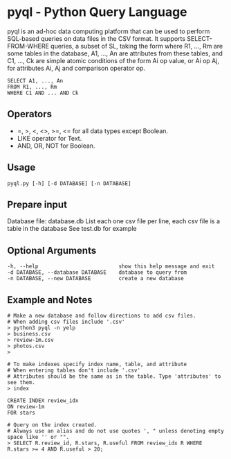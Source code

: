 # pyql - Python Query Language
pyql is an ad-hoc data computing platform that can be used to perform SQL-based queries on data files in the CSV format. It supports SELECT-FROM-WHERE queries, a subset of SL, taking the form where R1, ..., Rm are some tables in the database, A1, ..., An are attributes from these tables, and C1, ..., Ck are simple atomic conditions of the form Ai op value, or Ai op Aj, for attributes Ai, Aj and comparison operator op.

    SELECT A1, ..., An
    FROM R1, ..., Rm
    WHERE C1 AND ... AND Ck

## Operators

* =, >, <, <>, >=, <= for all data types except Boolean.
* LIKE operator for Text. 
* AND, OR, NOT for Boolean.

## Usage
    pyql.py [-h] [-d DATABASE] [-n DATABASE]

## Prepare input
Database file: database.db
List each one csv file per line, each csv file is a table in the database
See test.db for example

## Optional Arguments
    -h, --help                          show this help message and exit
    -d DATABASE, --database DATABASE    database to query from
    -n DATABASE, --new DATABASE         create a new database

## Example and Notes
    # Make a new database and follow directions to add csv files.
    # When adding csv files include '.csv'
    > python3 pyql -n yelp
    > business.csv
    > review-1m.csv
    > photos.csv
    >

    # To make indexes specify index name, table, and attribute
    # When entering tables don't include '.csv'
    # Attributes should be the same as in the table. Type 'attributes' to see them.
    > index

    CREATE INDEX review_idx
    ON review-1m
    FOR stars

    # Query on the index created.
    # Always use an alias and do not use quotes ', " unless denoting empty space like '' or "".
    > SELECT R.review_id, R.stars, R.useful FROM review_idx R WHERE R.stars >= 4 AND R.useful > 20;